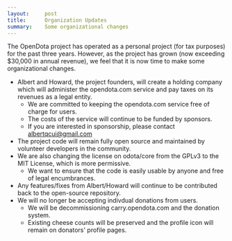 ```yaml
---
layout:     post
title:      Organization Updates
summary:    Some organizational changes
---
```


The OpenDota project has operated as a personal project (for tax purposes) for the past three years.
However, as the project has grown (now exceeding $30,000 in annual revenue), we feel that it is now time to make some organizational changes.

* Albert and Howard, the project founders, will create a holding company which will administer the opendota.com service and pay taxes on its revenues as a legal entity.
  * We are committed to keeping the opendota.com service free of charge for users.
  * The costs of the service will continue to be funded by sponsors.
  * If you are interested in sponsorship, please contact albertqcui@gmail.com
* The project code will remain fully open source and maintained by volunteer developers in the community.
 * We are also changing the license on odota/core from the GPLv3 to the MIT License, which is more permissive.
   * We want to ensure that the code is easily usable by anyone and free of legal encumbrances.
 * Any features/fixes from Albert/Howard will continue to be contributed back to the open-source repository.
* We will no longer be accepting indivdual donations from users.
  * We will be decommissioning carry.opendota.com and the donation system.
  * Existing cheese counts will be preserved and the profile icon will remain on donators' profile pages.

